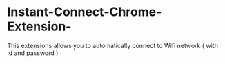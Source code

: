# Instant-Connect-Chrome-Extension-
This extensions allows you to automatically connect to Wifi network ( with id and password )
